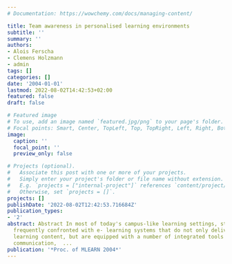 ```yaml
---
# Documentation: https://wowchemy.com/docs/managing-content/

title: Team awareness in personalised learning environments
subtitle: ''
summary: ''
authors:
- Alois Ferscha
- Clemens Holzmann
- admin
tags: []
categories: []
date: '2004-01-01'
lastmod: 2022-08-02T14:42:53+02:00
featured: false
draft: false

# Featured image
# To use, add an image named `featured.jpg/png` to your page's folder.
# Focal points: Smart, Center, TopLeft, Top, TopRight, Left, Right, BottomLeft, Bottom, BottomRight.
image:
  caption: ''
  focal_point: ''
  preview_only: false

# Projects (optional).
#   Associate this post with one or more of your projects.
#   Simply enter your project's folder or file name without extension.
#   E.g. `projects = ["internal-project"]` references `content/project/deep-learning/index.md`.
#   Otherwise, set `projects = []`.
projects: []
publishDate: '2022-08-02T12:42:53.716684Z'
publication_types:
- '2'
abstract: Abstract In most of today's campus-like learning settings, students are
  frequently confronted with e- learning systems that do not only deliver and display
  learning content, but are equipped with a number of integrated tools for file sharing,
  communication,  ...
publication: '*Proc. of MLEARN 2004*'
---
```

